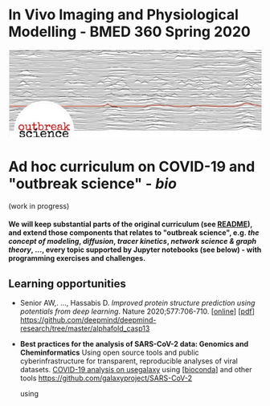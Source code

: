 # In Vivo Imaging and Physiological Modelling - BMED 360 Spring 2020


![BMED360 outbreak_science_image](../assets/outbreak-science-logo.png)


# Ad hoc curriculum on COVID-19 and "outbreak science" - _bio_
(work in progress)

#### We will keep substantial parts of the original curriculum (see [README](../README.md)), and extend those components that relates to "outbreak science", e.g. _the concept of modeling_, _diffusion_, _tracer kinetics_, _network science & graph theory_, ..., every topic supported by Jupyter notebooks (see below) - with programming exercises and challenges.

## Learning opportunities

- Senior AW,. ..., Hassabis D. _Improved protein structure prediction using potentials from deep learning_. Nature 2020;577:706-710. [[online](https://www.nature.com/articles/s41586-019-1923-7)] [[pdf](https://www.nature.com/articles/s41586-019-1923-7.pdf)] https://github.com/deepmind/deepmind-research/tree/master/alphafold_casp13
- **Best practices for the analysis of SARS-CoV-2 data: Genomics and Cheminformatics** Using open source tools and public cyberinfrastructure for transparent, reproducible analyses of viral datasets. [COVID-19 analysis on usegalaxy](https://covid19.galaxyproject.org) using [[bioconda](https://bioconda.github.io)] and other tools   https://github.com/galaxyproject/SARS-CoV-2

  using 
